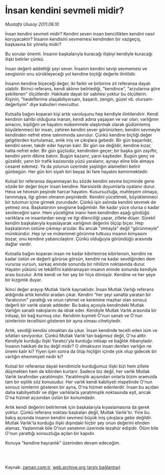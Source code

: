 # İnsan kendini sevmeli midir?

*Mustafa Ulusoy 2011.06.10*

<td class="columnist-detail">
<p>İnsan kendini sevmeli midir? Kendini seven insan bencillikten kendini nasıl koruyacaktır? İnsanın kendisini sevmemesi kendinden bir vazgeçiş, başkasına bir yöneliş midir?</p>
<p>
<div id="haberMetinDiv">
<p>Bu sorular önemli. İnsanın başkalarıyla kuracağı ilişkiyi kendiyle kuracağı ilişki belirler çünkü.
<p>İnsan değerli addettiği şeyi sever. İnsanın kendini sevip sevmemesi ve sevgisinin onu sürükleyeceği yol kendine biçtiği değerle ilintilidir.
<p>İnsanın kendine biçeceği değer, iki farklı ve birbirine zıt referansa dayalı olabilir. Birinci referans, kendi aklının belirlediği, "kendince", "arzularına göre şekillenen" ölçütlerdir. Hakikate dayalı bir sabitesi yoktur bu ölçütlerin. Kişinin, "hedeflerime ulaşabiliyorsam, başarılı, zengin, güzel vb. olursam-değerliyim" diye kabulleri mevcuttur.
<p>Kutsalla bağını koparan kişi artık varoluşunu hep kendiyle ilintilendirir. Kendi kendinin sahibi olduğuna inanan, kendi adına yaşayan ve var olan; varlığının amacını, kişiliğini ve hayatını mükemmele ulaştırmak olarak güdümlemiş büyüklenmeci bir insan, zahiren kendini sever görünürken; kendini sevmeyle kendinden nefret etme salınımında savrulur. Çünkü kendine biçtiği değer gelgitlerden kurtulamaz, anlık iniş ve çıkışlara gebedir. Bir gün başarılıdır, kendini sever, takdir eder hayran kalır. Bir gün ise değildir, kendine kızar, hatta nefret eder. Bir gün güçlüdür, kendinden geçer; bir başka gün zayıftır, kendini yerin dibine batırır. Bugün kazanır, yarın kaybeder. Bugün genç ve güzeldir, yarın bir trafik kazasında yüzü yaralanır, aynayı eline bile almaya cesaret edemez. Ya da yolunun üzerinde yaşlılığın alametleri belirir günbegün. Her gün biri siyah biri beyaz iki fare hayatını kemirmektedir.
<p>Kutsal bir referansa dayanmayan bu sözde kendini sevme biçiminde gene sözde bir değer biçer insan kendine. Narsisistik doyumlarla oyalanır durur. Heva ve hevesin peşinde harcar hayatını. Kusursuzluğa, muhteşem olmaya, tanınmaya, ilgi gören olmanın peşindedir. Kendini yüceltmek, büyüklenmeci bir tutumun içine girmek zorundadır. Çünkü işin aslında kendini sevmek de yetmez ona. Başkalarının sevgisine bağımlıdır. Ne kadar yüce olursa o kadar sevileceğini sanır. Hem yüceliğine inanır hem kendinden aşağı gördüğü varlıklara ve insanlardan sevgi ve ilgi dilenciliği yapar, zillete düşer. Sürekli kendini başkalarıyla kıyaslayarak varlığının değerini ölçüp biçer. Hep başkalarının üstüne çıkmayı arzular. Bu ancak "olmayla" değil "görünmeyle" mümkündür. Hep iyi ve mükemmel görünme tutkusu insanın kimyasını bozar, onu kendine yabancılaştırır. Çünkü olduğuyla göründüğü arasında dağlar vardır.
<p>Kutsalla bağını koparan insan ne kadar kibirlenirse kibirlensin, kendini ne kadar üstün ve değerli görürse görsün, kendini ne kadar sevdiğinden dem vurursa vursun, sarkaç eninde sonunda bir nihilizm noktasında durur. Hayatın yükünü ve tekâlifini kaldıramayan insanın eninde sonunda kendiyle arası bozulur. Artık kendi ve her şey bir hiçe dönüşür. Kendine ve her şeye bir kızgınlık duyar.
<p>İkinci değer arayışı Mutlak Varlık kaynaklıdır. İnsan Mutlak Varlığı referans aldığında artık kendisi aradan çıkar. Kendini "her şeyi sanatla yaratan bir Yaratıcının" yarattığı ve onun rahmet ve keremine mazhar olan sonsuz değerli bir varlık olarak addeder. Bu bakış açısıyla kendindeki Mutlak Varlığın sanatlı nakışlarını da idrak eder. Kendiyle Mutlak Varlık arasında bir intisap, bir bağ kurmuş olur. Kendinin kıymeti O'nun sanatı ve O'nun isimlerinin tecellisini gösteren bir ayna olması cihetiyledir.
<p>Artık, sevdiği kendisi olmaktan da çıkar. İnsan kendinde tecelli eden isim ve sıfatları seviyordur. Çünkü Mutlak Varlık'tan bağımsız değil, O'na aittir. Kendiyle kurduğu ilişki Yaratıcı'yla kurduğu intisap ve bağlılık itibarıyladır. İnsanın hakikati de bu değil midir? O olmaksızın insan denilen varlığın ne önemi kalır ki? Yiyen içen sonra da ölüp hiçliğin içinde yok olup gidecek bir varlığın ehemmiyeti nedir ki?
<p>Kutsal bir referansa dayalı kendimizle kurduğumuz ilişki bizi hem zillete düşmekten hem de kibirden kurtarır. Sadece biz değil, her varlık Mutlak Varlık tarafından yaratılmıştır. Yaratılmışlık açısından onlarla bizim aramızda tam bir eşitlik söz konusudur. Her varlık kendi kabiliyeti nispetinde O'nun sonsuz isimlerini gösteren bir ayna, O'na hizmet edenlerdir. İnsan bu açıdan daha kabiliyetlidir ve diğer varlıklarla yaratılmışlık noktasında eşit, ancak O'na hizmet açısından üstün bir konumdadır.
<p>Artık kendi değerini belirlemek için başkalarıyla kıyaslamasına da gerek yoktur. Çünkü referans noktası başkaları değil, Mutlak Varlık'tır. Yine bu bakış açısında insanın kendini sevmesi büyük iniş çıkışlara gebe değildir. Mutlak Varlık'la kurduğu ilişki dışındaki hiçbir şey onun değerini elinden alamaz. Yaşlanmak bile O'nun sanatının üzerinde tezahür edişidir. Ölüm bile O'nun yarattığı sonsuzluğa açılan bir kapıdır.
<p>Konuya "kendine hayranlık" üzerinden devam edeceğim. </p></p></p></p></p></p></p></p></p></p></p></div>
</p>


<p><br>
		 </br></p></td>

Kaynak: [zaman.com.tr](http://zaman.com.tr/yazar.do?yazino=1144795), [web.archive.org (arşiv bağlantısı)](http://web.archive.org/web/20110903172439/http://zaman.com.tr:80/yazar.do?yazino=1144795)
